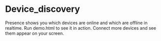 Device_discovery
================
Presence shows you which devices are online and which are offline in realtime. Run demo.html to see it in action. Connect more devices and see them appear on your screen. 
